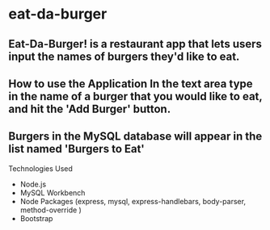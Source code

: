 # eat-da-burger

Eat-Da-Burger! is a restaurant app that lets users input the names of burgers they'd like to eat.
---
How to use the Application
In the text area type in the name of a burger that you would like to eat, and hit the 'Add Burger' button.
---
Burgers in the MySQL database will appear in the list named 'Burgers to Eat'
---
Technologies Used
* Node.js
* MySQL Workbench
* Node Packages (express, mysql, express-handlebars, body-parser, method-override )
* Bootstrap
